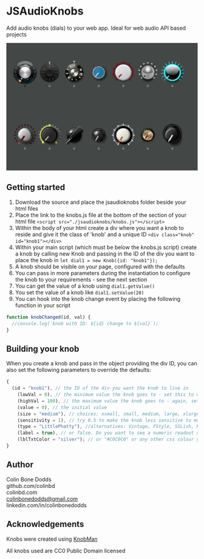 # JSAudioKnobs

Add audio knobs (dials) to your web app. Ideal for web audio API based projects

<p align="center">
   <img src="docs/images/js_knobs.png" width="600px">
</p>

## Getting started

1. Download the source and place the jsaudioknobs folder beside your html files
2. Place the link to the knobs.js file at the bottom of the <head> section of your html file
   `<script src="./jsaudioknobs/knobs.js"></script>`
3. Within the body of your html create a div where you want a knob to reside and give it the class of 'knob' and a unique ID
   `<div class="knob" id="knob1"></div>`
4. Within your main script (which must be below the knobs.js script) create a knob by calling new Knob and passing in the ID of the div you want to place the knob in
   `let dial1 = new Knob({id: "knob1"});`
5. A knob should be visible on your page, configured with the defaults
6. You can pass in more parameters during the instantiation to configure the knob to your requirements - see the next section
7. You can get the value of a knob using `dial1.getValue()`
8. You set the value of a knob like `dial1.setValue(20)`
9. You can hook into the knob change event by placing the following function in your script

```javascript
function knobChanged(id, val) {
  //console.log(`knob with ID: ${id} change to ${val}`);
}
```

## Building your knob

When you create a knob and pass in the object providing the div ID, you can also set the following parameters to override the defaults:

```javascript
{
  (id = "knob1"), // the ID of the div you want the knob to live in
    (lowVal = 0), // the minimum value the knob goes to - set this to whatever you like
    (highVal = 100), // the maximum value the knob goes to - again, set this to whatever you like
    (value = 0), // the initial value
    (size = "medium"), // choices: xsmall, small, medium, large, xlarge
    (sensitivity = 1), // try 0.5 to make the knob less sensitive to mouse movements, 1.5 for bigger knob changes relative to mouse moves
    (type = "LittlePhatty"), //alternatives: Vintage, FStyle, SSLish, RedScale, Silver, Aqua, kjLED, Credence, Wedge, Hexagonal, Hippy, Bluesbreaker, Oscar
    (label = true), // or false. Do you want to see a numeric readout of the value below the knob?
    (lblTxtColor = "silver"); // or "#C0C0C0" or any other css colour you like
}
```

## Author

Colin Bone Dodds  
github.com/colinbd  
colinbd.com  
colinbonedodds@gmail.com  
linkedin.com/in/colinbonedodds

## Acknowledgements

Knobs were created using [KnobMan](https://www.g200kg.com/en/webknobman/gallery.php)

All knobs used are CC0 Public Domain licensed
